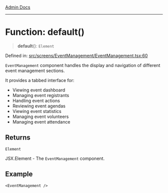 [Admin Docs](/)

***

# Function: default()

> **default**(): `Element`

Defined in: [src/screens/EventManagement/EventManagement.tsx:60](https://github.com/PalisadoesFoundation/talawa-admin/blob/main/src/screens/EventManagement/EventManagement.tsx#L60)

`EventManagement` component handles the display and navigation of different event management sections.

It provides a tabbed interface for:
- Viewing event dashboard
- Managing event registrants
- Handling event actions
- Reviewing event agendas
- Viewing event statistics
- Managing event volunteers
- Managing event attendance

## Returns

`Element`

JSX.Element - The `EventManagement` component.

## Example

```tsx
<EventManagement />
```
